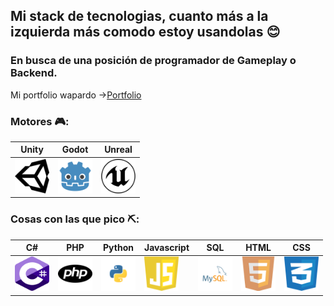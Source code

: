 ## Mi stack de tecnologias, cuanto más a la izquierda más comodo estoy usandolas 😊
### En busca de una posición de programador de Gameplay o Backend.

Mi portfolio wapardo ->[Portfolio](https://bo1x.github.io/Portfolio/)
<div>

### Motores 🎮:
| Unity | Godot | Unreal |
|----------|----------|----------|
|  <img src="https://raw.githubusercontent.com/bo1x/Portfolio/e48f0df89f697b3a89e037bb1d64cc8e097e584c/assets/logo/unity.svg" title="Unreal Engine"  alt="Unreal Engine" width="55" height="55"/> |  <img src="https://github.com/bo1x/Portfolio/blob/main/assets/logo/Godot_icon.svg" title="Godot"  alt="Godot" width="55" height="55"/> |  <img src="https://github.com/bo1x/Portfolio/blob/main/assets/logo/unreal-engine.svg" title="Unreal" alt="UnrealEngine" width="55" height="55"/> |

  

### Cosas con las que pico ⛏️:

| C# | PHP | Python | Javascript | SQL | HTML | CSS |
|----------|----------|----------|----------|----------|----------|----------|
|  <img src="https://github.com/bo1x/Portfolio/blob/main/assets/logo/Logo_C_sharp.svg" title="C#"  alt="C#" width="55" height="55"/>|  <img src="https://github.com/bo1x/Portfolio/blob/main/assets/logo/php.svg" title="PHP"  alt="PHP" width="55" height="55"/>|  <img src="https://github.com/bo1x/Portfolio/blob/main/assets/logo/python.svg" title="PYTHON" alt="PYTHON" width="55" height="55"/>|  <img src="https://github.com/bo1x/Portfolio/blob/main/assets/logo/javascript-1.svg" title="JS" alt="JS" width="55" height="55"/>|  <img src="https://github.com/bo1x/Portfolio/blob/main/assets/logo/mysql-logo.svg" title="MYSQL" alt="MYSQL" width="55" height="55"/>|  <img src="https://github.com/bo1x/Portfolio/blob/main/assets/logo/html5.svg" title="HTML5" alt="HTML5" width="55" height="55"/>| <img src="https://github.com/bo1x/Portfolio/blob/main/assets/logo/css-3.svg" title="CSS" alt="CSS" width="55" height="55"/>|


</div>
